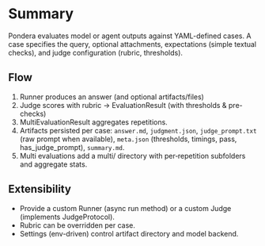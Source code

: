# Summary

Pondera evaluates model or agent outputs against YAML-defined cases. A case specifies the query, optional attachments, expectations (simple textual checks), and judge configuration (rubric, thresholds).

## Flow

1. Runner produces an answer (and optional artifacts/files)
2. Judge scores with rubric -> EvaluationResult (with thresholds & pre-checks)
3. MultiEvaluationResult aggregates repetitions.
4. Artifacts persisted per case: `answer.md`, `judgment.json`, `judge_prompt.txt` (raw prompt when available), `meta.json` (thresholds, timings, pass, has_judge_prompt), `summary.md`.
5. Multi evaluations add a multi/ directory with per‑repetition subfolders and aggregate stats.

## Extensibility

- Provide a custom Runner (async run method) or a custom Judge (implements JudgeProtocol).
- Rubric can be overridden per case.
- Settings (env-driven) control artifact directory and model backend.
